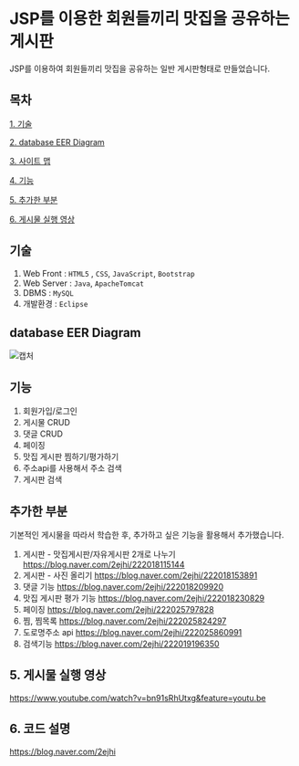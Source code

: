 # JSP를 이용한 회원들끼리 맛집을 공유하는 게시판

JSP를 이용하여 회원들끼리 맛집을 공유하는 일반 게시판형태로 만들었습니다.

## 목차

[1. 기술](#기술)

[2. database EER Diagram](#database-eer-diagram)

[3. 사이트 맵](#사이트-맵)

[4. 기능](#기능)

[5. 추가한 부분](#추가한-부분)

[6. 게시물 실행 영상](#게시물-실행-영상)



## 기술
1. Web Front : `HTML5` , `CSS`, `JavaScript`, `Bootstrap`
2. Web Server :  `Java`, `ApacheTomcat`
3. DBMS : `MySQL`
4. 개발환경 : `Eclipse`


## database EER Diagram
![캡처](https://user-images.githubusercontent.com/58822916/86928061-05240a00-c16f-11ea-88e4-3fa6daacfa23.JPG)

## 기능
1. 회원가입/로그인
2. 게시물 CRUD
3. 댓글 CRUD
4. 페이징
5. 맛집 게시판 찜하기/평가하기
6. 주소api를 사용해서 주소 검색
7. 게시판 검색

## 추가한 부분
기본적인 게시물을 따라서 학습한 후, 추가하고 싶은 기능을 활용해서 추가했습니다.
1. 게시판 - 맛집게시판/자유게시판 2개로 나누기 https://blog.naver.com/2ejhi/222018115144
2. 게시판 - 사진 올리기 https://blog.naver.com/2ejhi/222018153891
3. 댓글 기능 https://blog.naver.com/2ejhi/222018209920
4. 맛집 게시판 평가 기능 https://blog.naver.com/2ejhi/222018230829
5. 페이징 https://blog.naver.com/2ejhi/222025797828
6. 찜, 찜목록  https://blog.naver.com/2ejhi/222025824297
7. 도로명주소 api https://blog.naver.com/2ejhi/222025860991
8. 검색기능 https://blog.naver.com/2ejhi/222019196350

## 5. 게시물 실행 영상
https://www.youtube.com/watch?v=bn91sRhUtxg&feature=youtu.be

## 6. 코드 설명
https://blog.naver.com/2ejhi
